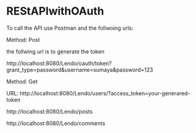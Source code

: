# REStAPIwithOAuth

To call the API use Postman and the follwoing urls:

Method: Post

the follwing url is to generate the token

http://localhost:8080/Lendo/oauth/token?grant_type=password&username=sumaya&password=123

Method: Get

URL: http://localhost:8080/Lendo/users/?access_token=your-generared-token

http://localhost:8080/Lendo/posts

http://localhost:8080/Lendo/comments


